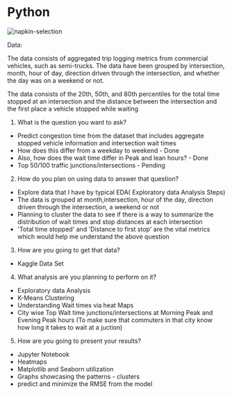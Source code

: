 # Python

![napkin-selection](https://github.com/user-attachments/assets/126456b1-8c68-48d0-8b23-833beed504df)

Data: 

The data consists of aggregated trip logging metrics from commercial vehicles, 
such as semi-trucks. The data have been grouped by intersection, month, hour of day, 
direction driven through the intersection, and whether the day was on a weekend or not.

The data consists of the 20th, 50th, and 80th percentiles for the total time stopped at an intersection 
and the distance between the intersection and the first place a vehicle stopped while waiting




1) What is the question you want to ask?

- Predict congestion time from the dataset that includes aggregate stopped vehicle information and intersection wait times
- How does this differ from a weekday to weekend - Done
- Also, how does the wait time differ in Peak and lean hours? - Done
- Top 50/100 traffic junctions/intersections - Pending


2) How do you plan on using data to answer that question?

- Explore data that I have by typical EDA( Exploratory data Analysis Steps)
- The data is grouped at month,intersection, hour of the day, direction driven through the intersection, a weekend or not
- Planning to cluster the data to see if there is a way to summarize the distribution of wait times and stop distances at each intersection
- 'Total time stopped' and 'Distance to first stop' are the vital metrics which would help me understand the above question 

3) How are you going to get that data?

- Kaggle Data Set


4) What analysis are you planning to perform on it?

- Exploratory data Analysis
- K-Means Clustering 
- Understanding Wait times via heat Maps
- City wise Top Wait time junctions/intersections at Morning Peak and Evening Peak hours (To make sure that commuters in that city know how long it takes to wait at a juction)


5) How are you going to present your results?

- Jupyter Notebook 
- Heatmaps
- Matplotlib and Seaborn utilization
- Graphs showcasing the patterns - clusters 
- predict and minimize the RMSE from the model 
